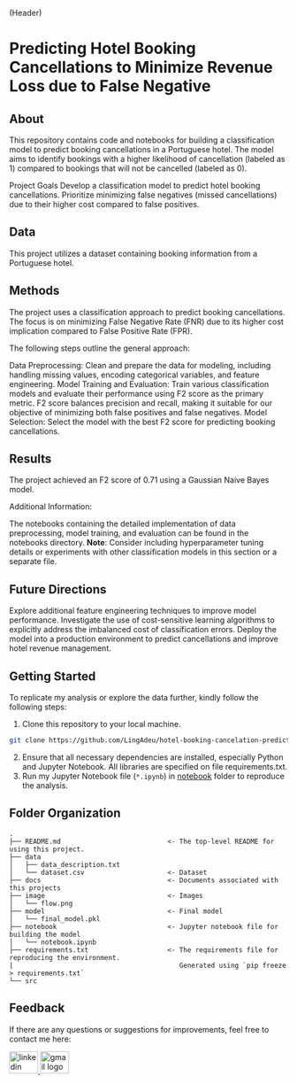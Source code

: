 (Header)

# Predicting Hotel Booking Cancellations to Minimize Revenue Loss due to False Negative

## About
This repository contains code and notebooks for building a classification model to predict booking cancellations in a Portuguese hotel. The model aims to identify bookings with a higher likelihood of cancellation (labeled as 1) compared to bookings that will not be cancelled (labeled as 0).

Project Goals
Develop a classification model to predict hotel booking cancellations.
Prioritize minimizing false negatives (missed cancellations) due to their higher cost compared to false positives.

## Data
This project utilizes a dataset containing booking information from a Portuguese hotel. 

## Methods
The project uses a classification approach to predict booking cancellations. The focus is on minimizing False Negative Rate (FNR) due to its higher cost implication compared to False Positive Rate (FPR).

The following steps outline the general approach:

Data Preprocessing: Clean and prepare the data for modeling, including handling missing values, encoding categorical variables, and feature engineering.
Model Training and Evaluation: Train various classification models and evaluate their performance using F2 score as the primary metric. F2 score balances precision and recall, making it suitable for our objective of minimizing both false positives and false negatives.
Model Selection: Select the model with the best F2 score for predicting booking cancellations.

## Results
The project achieved an F2 score of 0.71 using a Gaussian Naive Bayes model.

Additional Information:

The notebooks containing the detailed implementation of data preprocessing, model training, and evaluation can be found in the notebooks directory.
<b>Note</b>: Consider including hyperparameter tuning details or experiments with other classification models in this section or a separate file.

## Future Directions
Explore additional feature engineering techniques to improve model performance.
Investigate the use of cost-sensitive learning algorithms to explicitly address the imbalanced cost of classification errors.
Deploy the model into a production environment to predict cancellations and improve hotel revenue management.

## Getting Started
To replicate my analysis or explore the data further, kindly follow the following steps:
1. Clone this repository to your local machine.
```bash
git clone https://github.com/LingAdeu/hotel-booking-cancelation-prediction.git
```
2. Ensure that all necessary dependencies are installed, especially Python and Jupyter Notebook. All libraries are specified on file requirements.txt.
3. Run my Jupyter Notebook file (`*.ipynb`) in [notebook](https://github.com/LingAdeu/hotel-booking-cancelation-prediction/tree/main/notebook) folder to reproduce the analysis.

## Folder Organization

    .
    ├── README.md                           <- The top-level README for using this project.
    ├── data
    │   ├── data_description.txt
    │   └── dataset.csv                     <- Dataset
    ├── docs                                <- Documents associated with this projects
    ├── image                               <- Images
    │   └── flow.png
    ├── model                               <- Final model 
    │   └── final_model.pkl
    ├── notebook                            <- Jupyter notebook file for building the model
    │   └── notebook.ipynb
    ├── requirements.txt                    <- The requirements file for reproducing the environment.
    |                                          Generated using `pip freeze > requirements.txt`
    └── src

## Feedback
If there are any questions or suggestions for improvements, feel free to contact me here:

<a href="https://www.linkedin.com/in/adelia-januarto/" target="_blank">
    <img src="https://raw.githubusercontent.com/maurodesouza/profile-readme-generator/master/src/assets/icons/social/linkedin/default.svg" width="52" height="40" alt="linkedin logo"/>
  </a>
<a href="mailto:januartoadelia@gmail.com" target="_blank">
    <img src="https://raw.githubusercontent.com/maurodesouza/profile-readme-generator/master/src/assets/icons/social/gmail/default.svg"  width="52" height="40" alt="gmail logo"/>
  </a>